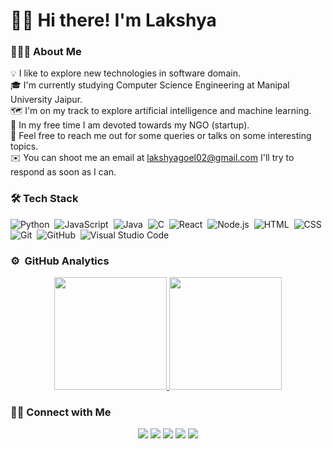 # 👋🏻 Hi there! I'm Lakshya

### 🧑🏻‍💻 About Me

💡 I like to explore new technologies in software domain.\
🎓 I'm currently studying Computer Science Engineering at Manipal University Jaipur.\
🗺️ I'm on my track to explore artificial intelligence and machine learning.\
🌱 In my free time I am devoted towards my NGO (startup).\
💬 Feel free to reach me out for some queries or talks on some interesting topics.\
✉️ You can shoot me an email at lakshyagoel02@gmail.com I'll try to respond as soon as I can.

### 🛠️ Tech Stack

![Python](https://img.shields.io/badge/-Python-05122A?style=flat&logo=python)&nbsp;
![JavaScript](https://img.shields.io/badge/-JavaScript-05122A?style=flat&logo=javascript)&nbsp;
![Java](https://img.shields.io/badge/-Java-05122A?style=flat&logo=Java&logoColor=FFA518)&nbsp;
![C](https://img.shields.io/badge/-C-05122A?style=flat&logo=C&logoColor=A8B9CC)&nbsp;
![React](https://img.shields.io/badge/-React-05122A?style=flat&logo=react)&nbsp;
![Node.js](https://img.shields.io/badge/-Node.js-05122A?style=flat&logo=node.js)&nbsp;
![HTML](https://img.shields.io/badge/-HTML-05122A?style=flat&logo=HTML5)&nbsp;
![CSS](https://img.shields.io/badge/-CSS-05122A?style=flat&logo=CSS3&logoColor=1572B6)&nbsp;
![Git](https://img.shields.io/badge/-Git-05122A?style=flat&logo=git)&nbsp;
![GitHub](https://img.shields.io/badge/-GitHub-05122A?style=flat&logo=github)&nbsp;
![Visual Studio Code](https://img.shields.io/badge/-Visual%20Studio%20Code-05122A?style=flat&logo=visual-studio-code&logoColor=007ACC)&nbsp;

### ⚙️ &nbsp;GitHub Analytics

<p align="center">
<a href="https://github.com/iLakshya">
  <img height="180em" src="https://github-readme-stats-eight-theta.vercel.app/api?username=iLakshya&show_icons=true&theme=algolia&include_all_commits=true&count_private=true"/>
  <img height="180em" src="https://github-readme-stats-eight-theta.vercel.app/api/top-langs/?username=iLakshya&layout=compact&langs_count=8&theme=algolia"/>
</a>
</p>

### 🤝🏻 Connect with Me

<p align="center">
<a href="https://www.linkedin.com/in/lakshya-goel-a56012157/"><img src="https://img.shields.io/badge/-Lakshya%20Goel%20-0077B5?style=flat&logo=Linkedin&logoColor=white"/></a>
<a href="mailto:lakshyagoel02@gmail.com"><img src="https://img.shields.io/badge/-lakshyagoel02@gmail.com-D14836?style=flat&logo=Gmail&logoColor=white"/></a>
<a href="https://instagram.com/ilakshyag?igshid=YmMyMTA2M2Y="><img src="https://img.shields.io/badge/-@ilakshyag-E4405F?style=flat&logo=Instagram&logoColor=white"/></a>
<a href="https://www.facebook.com/laksh.goel.18?mibextid=LQQJ4d"><img src="https://img.shields.io/badge/-@Laksh%20Goel-1877F2?style=flat&logo=Facebook&logoColor=white"/></a>
<a href="https://pin.it/5BGRbze"><img src="https://img.shields.io/badge/-@iLakshyaG-BD081C?style=flat&logo=Pinterest&logoColor=white"/></a>
</p>
